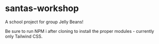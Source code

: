 # santas-workshop
A school project for group Jelly Beans!

Be sure to run NPM i after cloning to install the proper modules - currently only Tailwind CSS.
